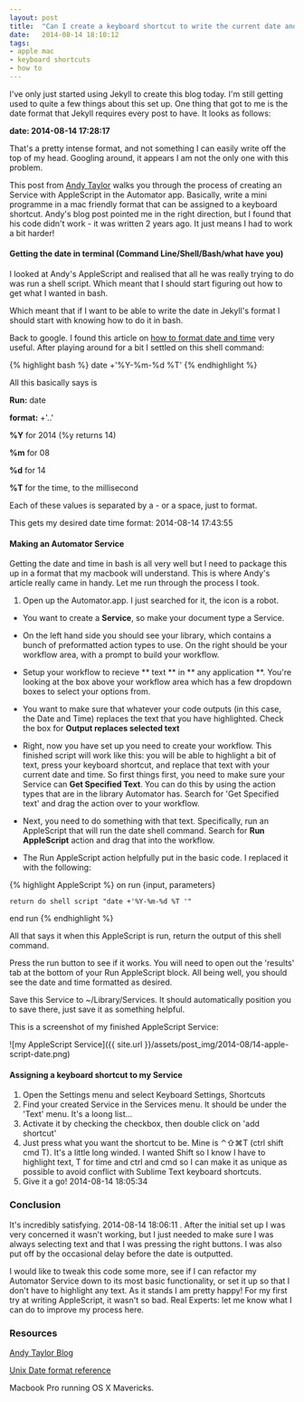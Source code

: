 ```yaml
---
layout: post
title:  "Can I create a keyboard shortcut to write the current date and time?"
date:   2014-08-14 18:10:12
tags:
- apple mac
- keyboard shortcuts
- how to
---
```


I've only just started using Jekyll to create this blog today. I'm still getting used to quite a few things about this set up. One thing that got to me is the date format that Jekyll requires every post to have. It looks as follows:

**date: 2014-08-14 17:28:17**

That's a pretty intense format, and not something I can easily write off the top of my head. Googling around, it appears I am not the only one with this problem.

This post from [Andy Taylor][andytaylor] walks you through the process of creating an Service with AppleScript in the Automator app. Basically, write a mini programme in a mac friendly format that can be assigned to a keyboard shortcut. Andy's blog post pointed me in the right direction, but I found that his code didn't work - it was written 2 years ago. It just means I had to work a bit harder!


#### Getting the date in terminal (Command Line/Shell/Bash/what have you)
I looked at Andy's AppleScript and realised that all he was really trying to do was run a shell script. Which meant that I should start figuring out how to get what I wanted in bash.

Which meant that if I want to be able to write the date in Jekyll's format I should start with knowing how to do it in bash.

Back to google. I found this article on [how to format date and time][unixdate] very useful. After playing around for a bit I settled on this shell command:

{% highlight bash %}
date +'%Y-%m-%d %T'
{% endhighlight %}

All this basically says is

**Run:** date

**format:** +'..'

**%Y** for 2014 (%y returns 14)

**%m** for 08

**%d** for 14

**%T** for the time, to the millisecond

Each of these values is separated by a - or a space, just to format.

This gets my desired date time format: 2014-08-14 17:43:55

#### Making an Automator Service
Getting the date and time in bash is all very well but I need to package this up in a format that my macbook will understand. This is where Andy's article really came in handy. Let me run through the process I took.

1. Open up the Automator.app. I just searched for it, the icon is a robot.

* You want to create a **Service**, so make your document type a Service.

* On the left hand side you should see your library, which contains a bunch of preformatted action types to use. On the right should be your workflow area, with a prompt to build your workflow.

* Setup your workflow to recieve ** text ** in ** any application **. You're looking at the box above your workflow area which has a few dropdown boxes to select your options from.

* You want to make sure that whatever your code outputs (in this case, the Date and Time) replaces the text that you have highlighted. Check the box for **Output replaces selected text**

* Right, now you have set up you need to create your workflow. This finished script will work like this: you will be able to highlight a bit of text, press your keyboard shortcut, and replace that text with your current date and time. So first things first, you need to make sure your Service can **Get Specified Text**. You can do this by using the action types that are in the library Automator has. Search for 'Get Specified text' and drag the action over to your workflow.

* Next, you need to do something with that text. Specifically, run an AppleScript that will run the date shell command. Search for **Run AppleScript** action and drag that into the workflow.

* The Run AppleScript action helpfully put in the basic code.
I replaced it with the following:

{% highlight AppleScript %}
on run {input, parameters}

	return do shell script "date +'%Y-%m-%d %T '"

end run
{% endhighlight %}

All that says it when this AppleScript is run, return the output of this shell command.

Press the run button to see if it works. You will need to open out the 'results' tab at the bottom of your Run AppleScript block. All being well, you should see the date and time formatted as desired.

Save this Service to ~/Library/Services. It should automatically position you to save there, just save it as something helpful.

This is a screenshot of my finished AppleScript Service:

![my AppleScript Service]({{ site.url }}/assets/post_img/2014-08/14-apple-script-date.png)

#### Assigning a keyboard shortcut to my Service
1. Open the Settings menu and select Keyboard Settings, Shortcuts
2. Find your created Service in the Services menu. It should be under the 'Text' menu. It's a loong list...
3. Activate it by checking the checkbox, then double click on 'add shortcut'
4. Just press what you want the shortcut to be. Mine is ⌃⇧⌘T (ctrl shift cmd T). It's a little long winded. I wanted Shift so I know I have to highlight text, T for time and ctrl and cmd so I can make it as unique as possible to avoid conflict with Sublime Text keyboard shortcuts.
5. Give it a go! 2014-08-14 18:05:34

### Conclusion
It's incredibly satisfying. 2014-08-14 18:06:11 . After the initial set up I was very concerned it wasn't working, but I just needed to make sure I was always selecting text and that I was pressing the right buttons. I was also put off by the occasional delay before the date is outputted.

I would like to tweak this code some more, see if I can refactor my Automator Service down to its most basic functionality, or set it up so that I don't have to highlight any text. As it stands I am pretty happy! For my first try at writing AppleScript, it wasn't so bad. Real Experts: let me know what I can do to improve my process here.

### Resources
[andytaylor]: http://andytaylor.me/2012/11/10/creating-an-osx-service-to-insert-the-current-date-and-time/
[Andy Taylor Blog][andytaylor]

[unixdate]: http://www.cyberciti.biz/faq/linux-unix-formatting-dates-for-display/
[Unix Date format reference][unixdate]

Macbook Pro running OS X Mavericks.